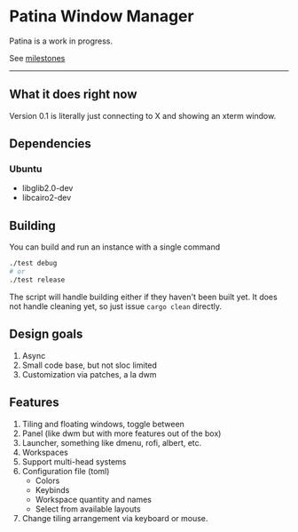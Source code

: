 # Patina Window Manager

Patina is a work in progress.

See [milestones](https://github.com/jechasteen/patina/milestones)

***

## What it does right now

Version 0.1 is literally just connecting to X and showing an xterm window.

## Dependencies

### Ubuntu

* libglib2.0-dev
* libcairo2-dev

## Building

You can build and run an instance with a single command

```sh
./test debug
# or
./test release
```

The script will handle building either if they haven't been built yet.
It does not handle cleaning yet, so just issue `cargo clean` directly.

## Design goals

1. Async
2. Small code base, but not sloc limited
3. Customization via patches, a la dwm

## Features

1. Tiling and floating windows, toggle between
2. Panel (like dwm but with more features out of the box)
3. Launcher, something like dmenu, rofi, albert, etc.
4. Workspaces
5. Support multi-head systems
6. Configuration file (toml)
    - Colors
    - Keybinds
    - Workspace quantity and names
    - Select from available layouts
7. Change tiling arrangement via keyboard or mouse.
